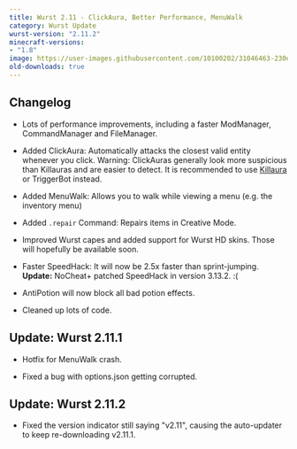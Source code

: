 ```yaml
---
title: Wurst 2.11 - ClickAura, Better Performance, MenuWalk
category: Wurst Update
wurst-version: "2.11.2"
minecraft-versions:
- "1.8"
image: https://user-images.githubusercontent.com/10100202/31046463-230ebaa4-a5f9-11e7-8576-abbe71f34a0a.jpg
old-downloads: true
---
```

## Changelog

- Lots of performance improvements, including a faster ModManager, CommandManager and FileManager.

- Added ClickAura: Automatically attacks the closest valid entity whenever you click. Warning: ClickAuras generally look more suspicious than Killauras and are easier to detect. It is recommended to use [Killaura](https://wurst.wiki/killaura) or TriggerBot instead.

- Added MenuWalk: Allows you to walk while viewing a menu (e.g. the inventory menu)

- Added `.repair` Command: Repairs items in Creative Mode.

- Improved Wurst capes and added support for Wurst HD skins. Those will hopefully be available soon.

- Faster SpeedHack: It will now be 2.5x faster than sprint-jumping. **Update:** NoCheat+ patched SpeedHack in version 3.13.2. :(

- AntiPotion will now block all bad potion effects.

- Cleaned up lots of code.

## Update: Wurst 2.11.1

- Hotfix for MenuWalk crash.

- Fixed a bug with options.json getting corrupted.

## Update: Wurst 2.11.2

- Fixed the version indicator still saying "v2.11", causing the auto-updater to keep re-downloading v2.11.1.
